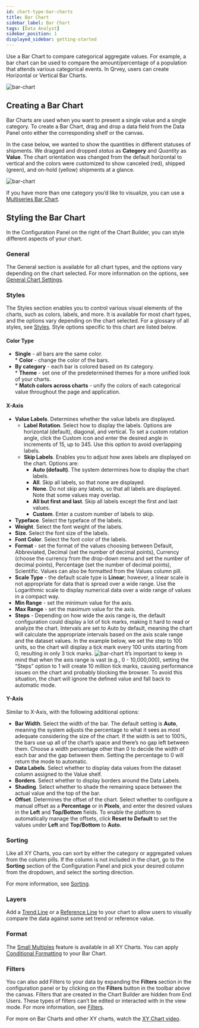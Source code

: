 ```yaml
---
id: chart-type-bar-charts
title: Bar Chart
sidebar_label: Bar Chart
tags: [Data Analyst]
sidebar_position: 1
displayed_sidebar: getting-started
---
```


<div style={{textAlign: "justify"}}>

Use a Bar Chart to compare categorical aggregate values. For example, a bar chart can be used to compare the amount/percentage of a population that attends various categorical events. In Qrvey, users can create Horizontal or Vertical Bar Charts.
 
![bar-chart](https://s3.amazonaws.com/cdn.qrvey.com/documentation_assets/ui-docs/dataviews/chart-types-all/Bar/bar.png#thumbnail)
 
 
## Creating a Bar Chart
Bar Charts are used when you want to present a single value and a single category.
To create a Bar Chart, drag and drop a data field from the Data Panel onto either the corresponding shelf or the canvas.
 
In the case below, we wanted to show the quantities in different statuses of shipments.
We dragged and dropped *status* as **Category** and *Quantity* as **Value**. The chart orientation was changed from the default horizontal to vertical and the colors were customized to show canceled (red), shipped (green), and on-hold (yellow) shipments at a glance.
 
![bar-chart](https://s3.amazonaws.com/cdn.qrvey.com/documentation_assets/ui-docs/dataviews/chart-types-all/Bar/create.gif#thumbnail)
 
 
If you have more than one category you’d like to visualize, you can use a [Multiseries Bar Chart](../chart-types/ms-bar.md).
 
 
## Styling the Bar Chart
In the Configuration Panel on the right of the Chart Builder, you can style different aspects of your chart.
 
### General
The General section is available for all chart types, and the options vary depending on the chart selected. For more information on the options, see [General Chart Settings](../09-Configure%20charts/general-chart-settings.md).


 
 
### Styles
The Styles section enables you to control various visual elements of the charts, such as colors, labels, and more. It is available for most chart types, and the options vary depending on the chart selected. For a glossary of all styles, see [Styles](../09-Configure%20charts/chart-styles.md). Style options specific to this chart are listed below. 

#### Color Type
* **Single** - all bars are the same color.  
      * **Color** - change the color of the bars.  
* **By category** - each bar is colored based on its category.  
      * **Theme** - set one of the predetermined themes for a more unified look of your charts.  
      * **Match colors across charts** - unify the colors of each categorical value throughout the page and application.  


#### X-Axis
* **Value Labels**. Determines whether the value labels are displayed. 
   * **Label Rotation**. Select how to display the labels. Options are horizontal (default), diagonal, and vertical. To set a custom rotation angle, click the Custom icon and enter the desired angle in increments of 15, up to 345. Use this option to avoid overlapping labels. 
   * **Skip Labels**. Enables you to adjust how axes labels are displayed on the chart. Options are:
      * **Auto (default)**. The system determines how to display the chart labels. 
      * **All**. Skip all labels, so that none are displayed. 
      * **None**. Do not skip any labels, so that all labels are displayed. Note that some values may overlap. 
      * **All but first and last**. Skip all labels except the first and last values. 
      * **Custom**. Enter a custom number of labels to skip. 
* **Typeface**. Select the typeface of the labels.
* **Weight**. Select the font weight of the labels.
* **Size**. Select the font size of the labels.
* **Font Color**. Select the font color of the labels.
* **Format** - set the format of the values choosing between Default, Abbreviated, Decimal (set the number of decimal points), Currency (choose the currency from the drop-down menu and set the number of decimal points), Percentage (set the number of decimal points), Scientific. Values can also be formatted from the Values column pill.
* **Scale Type** - the default scale type is **Linear**; however, a linear scale is not appropriate for data that is spread over a wide range. Use the Logarithmic scale to display numerical data over a wide range of values in a compact way.
* **Min Range** - set the minimum value for the axis.
* **Max Range** - set the maximum value for the axis.
* **Steps** - Depending on how wide the axis range is, the default configuration could display a lot of tick marks, making it hard to read or analyze the chart. Intervals are set to Auto by default, meaning the chart will calculate the appropriate intervals based on the axis scale range and the dataset values. In the example below, we set the step to 100 units, so the chart will display a tick mark every 100 units starting from 0, resulting in only 3 tick marks.
![bar-chart](https://s3.amazonaws.com/cdn.qrvey.com/documentation_assets/ui-docs/dataviews/chart-types-all/Bar/steps-bar.gif#thumbnail)
   It’s important to keep in mind that when the axis range is vast (e.g., 0 - 10,000,000), setting the “Steps” option to 1 will create 10 million tick marks, causing performance issues on the chart and probably blocking the browser. To avoid this situation, the chart will ignore the defined value and fall back to automatic mode.<br/>
 
#### Y-Axis
Similar to X-Axis, with the following additional options: 
* **Bar Width**. Select the width of the bar. The default setting is **Auto**, meaning the system adjusts the percentage to what it sees as most adequate considering the size of the chart. If the width is set to 100%, the bars use up all of the chart’s space and there’s no gap left between them. Choose a width percentage other than 0 to decide the width of each bar and the gap between them. Setting the percentage to 0 will return the mode to automatic.
* **Data Labels**. Select whether to display data values from the dataset column assigned to the Value shelf.
* **Borders**. Select whether to display borders around the Data Labels. 
* **Shading**. Select whether to shade the remaining space between the actual value and the top of the bar.
* **Offset**. Determines the offset of the chart. Select whether to configure a manual offset as a **Percentage** or in **Pixels**, and enter the desired values in the **Left** and **Top/Bottom** fields. To enable the platform to automatically manage the offsets, click **Reset to Default** to set the values under **Left** and **Top/Bottom** to **Auto**. 

 
### Sorting
Like all XY Charts, you can sort by either the category or aggregated values from the column pills. If the column is not included in the chart, go to the **Sorting** section of the Configuration Panel and pick your desired column from the dropdown, and select the sorting direction.
 
For more information, see [Sorting](../sorting.md). 
 
### Layers
Add a [Trend Line](../09-Configure%20charts/chart-layers.md#trend-line) or a [Reference Line](../09-Configure%20charts/chart-layers.md#reference-line) to your chart to allow users to visually compare the data against some set trend or reference value.
 

### Format
The [Small Multiples](../09-Configure%20charts/chart-format.md#small-multiples) feature is available in all XY Charts.
You can apply [Conditional Formatting](../09-Configure%20charts/chart-format.md#small-multiples#conditional-formatting) to your Bar Chart.
 
### Filters
You can also add Filters to your data by expanding the **Filters** section in the configuration panel or by clicking on the **Filters** button in the toolbar above the canvas.
Filters that are created in the Chart Builder are hidden from End Users. These types of filters can’t be edited or interacted with in the view mode. For more information, see [Filters](../09-Configure%20charts/chart-filters.md).
 
For more on Bar Charts and other XY charts, watch the <a href="/docs-v2/video-training/legacy/xychart.md" target="_blank">XY Chart video</a>.
 
 

 
</div>

